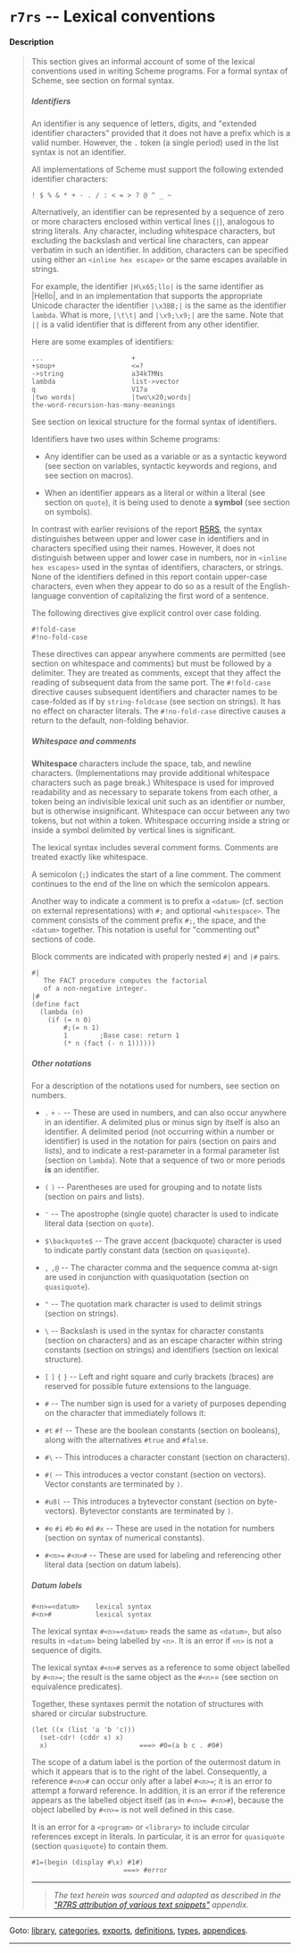 

<a id='appendix__r7rs__lexical-conventions'></a>

# `r7rs` -- Lexical conventions


<a id='appendix__r7rs__lexical-conventions__description'></a>

#### Description

> This section gives an informal account of some of the lexical
> conventions used in writing Scheme programs.  For a formal syntax of
> Scheme, see section on formal syntax.
> 
> 
> ##### Identifiers
> 
> An identifier is any sequence of letters, digits, and
> "extended identifier characters" provided that it does not have a prefix
> which is a valid number.
> However, the  `.` token (a single period) used in the list syntax
> is not an identifier.
> 
> All implementations of Scheme must support the following extended identifier
> characters:
> 
> ````
> ! $ % & * + - . / : < = > ? @ ^ _ ~
> ````
> 
> Alternatively, an identifier can be represented by a sequence of zero or more
> characters enclosed within vertical lines (`|`), analogous to
> string literals.  Any character, including whitespace characters, but
> excluding the backslash and vertical line characters,
> can appear verbatim in such an identifier.
> In addition, characters can be
> specified using either an `<inline hex escape>` or
> the same escapes
> available in strings.
> 
> For example, the
> identifier `|H\x65;llo|` is the same identifier as
> |Hello|, and in an implementation that supports the appropriate
> Unicode character the identifier `|\x3BB;|` is the same as the
> identifier `lambda`.
> What is more, `|\t\t|` and `|\x9;\x9;|` are the
> same.
> Note that `||` is a valid identifier that is different from any other
> identifier.
> 
> Here are some examples of identifiers:
> 
> ````
> ...                      +
> +soup+                   <=?
> ->string                 a34kTMNs
> lambda                   list->vector
> q                        V17a
> |two words|              |two\x20;words|
> the-word-recursion-has-many-meanings
> ````
> 
> See section on lexical structure for the formal syntax of identifiers.
> 
> Identifiers have two uses within Scheme programs:
> 
>   * Any identifier can be used as a variable
>  or as a syntactic keyword
> (see section on variables, syntactic keywords and regions, and see section on macros).
> 
>   * When an identifier appears as a literal or within a literal
> (see section on `quote`), it is being used to denote a __symbol__
> (see section on symbols).
> 
> In contrast with earlier revisions of the report [R5RS](#links), the
> syntax distinguishes between upper and lower case in
> identifiers and in characters specified using their names.  However, it
> does not distinguish between upper and lower case in numbers,
> nor in `<inline hex escapes>` used
> in the syntax of identifiers, characters, or strings.
> None of the identifiers defined in this report contain upper-case
> characters, even when they appear to do so as a result
> of the English-language convention of capitalizing the first word of
> a sentence.
> 
> The following directives give explicit control over case
> folding.
> 
> ````
> #!fold-case
> #!no-fold-case
> ````
> 
> These directives can appear anywhere comments are permitted (see
> section on whitespace and comments) but must be followed by a delimiter.
> They are treated as comments, except that they affect the reading
> of subsequent data from the same port. The `#!fold-case` directive causes
> subsequent identifiers and character names to be case-folded
> as if by `string-foldcase` (see section on strings).
> It has no effect on character
> literals.  The `#!no-fold-case` directive
> causes a return to the default, non-folding behavior.
> 
> 
> ##### Whitespace and comments
> 
> __Whitespace__ characters include the space, tab, and newline characters.
> (Implementations may provide additional whitespace characters such
> as page break.)  Whitespace is used for improved readability and
> as necessary to separate tokens from each other, a token being an
> indivisible lexical unit such as an identifier or number, but is
> otherwise insignificant.  Whitespace can occur between any two tokens,
> but not within a token.  Whitespace occurring inside a string
> or inside a symbol delimited by vertical lines
> is significant.
> 
> The lexical syntax includes several comment forms.
> Comments are treated exactly like whitespace.
> 
> A semicolon (`;`) indicates the start of a line
> comment.  The comment continues to the
> end of the line on which the semicolon appears.
> 
> Another way to indicate a comment is to prefix a `<datum>`
> (cf. section on external representations) with `#;` and optional
> `<whitespace>`.  The comment consists of
> the comment prefix `#;`, the space, and the `<datum>` together.  This
> notation is useful for "commenting out" sections of code.
> 
> Block comments are indicated with properly nested
> `#|` and `|#` pairs.
> 
> ````
> #|
>    The FACT procedure computes the factorial
>    of a non-negative integer.
> |#
> (define fact
>   (lambda (n)
>     (if (= n 0)
>         #;(= n 1)
>         1        ;Base case: return 1
>         (* n (fact (- n 1))))))
> ````
> 
> 
> ##### Other notations
> 
> For a description of the notations used for numbers, see
> section on numbers.
> 
> * `.` `+` `-` --
> These are used in numbers, and can also occur anywhere in an identifier.
> A delimited plus or minus sign by itself
> is also an identifier.
> A delimited period (not occurring within a number or identifier) is used
> in the notation for pairs (section on pairs and lists), and to indicate a
> rest-parameter in a formal parameter list (section on `lambda`).
> Note that a sequence of two or more periods __is__ an identifier.
> 
> * `(` `)` --
> Parentheses are used for grouping and to notate lists
> (section on pairs and lists).
> 
> * `'` --
> The apostrophe (single quote) character is used to indicate literal data (section on `quote`).
> 
> * `$\backquote$` --
> The grave accent (backquote) character is used to indicate partly constant
> data (section on `quasiquote`).
> 
> * `,` `,@` --
> The character comma and the sequence comma at-sign are used in conjunction
> with quasiquotation (section on `quasiquote`).
> 
> * `"` --
> The quotation mark character is used to delimit strings (section on strings).
> 
> * `\` --
> Backslash is used in the syntax for character constants
> (section on characters) and as an escape character within string
> constants (section on strings) and identifiers
> (section on lexical structure).
> 
> * `[` `]` `{` `}` --
> Left and right square and curly brackets (braces)
> are reserved for possible future extensions to the language.
> 
> * `#` --
> The number sign is used for a variety of purposes depending on
> the character that immediately follows it:
> 
> * `#t` `#f` --
> These are the boolean constants (section on booleans),
> along with the alternatives `#true` and `#false`.
> 
> * `#\` --
> This introduces a character constant (section on characters).
> 
> * `#(` --
> This introduces a vector constant (section on vectors).  Vector constants
> are terminated by `)`.
> 
> * `#u8(` --
> This introduces a bytevector constant (section on byte-vectors).  Bytevector constants
> are terminated by `)`.
> 
> * `#e` `#i` `#b` `#o` `#d` `#x` --
> These are used in the notation for numbers (section on syntax of numerical constants).
> 
> * `#<n>=` `#<n>#` --
> These are used for labeling and referencing other literal data (section on datum labels).
> 
> 
> ##### Datum labels
> 
> ````
> #<n>=<datum>    lexical syntax
> #<n>#           lexical syntax
> ````
> 
> The lexical syntax
> `#<n>=<datum>` reads the same as `<datum>`, but also
> results in `<datum>` being labelled by `<n>`.
> It is an error if `<n>` is not a sequence of digits.
> 
> The lexical syntax `#<n>#` serves as a reference to some
> object labelled by `#<n>=`; the result is the same
> object as the `#<n>`=
> (see section on equivalence predicates).
> 
> Together, these syntaxes permit the notation of
> structures with shared or circular substructure.
> 
> ````
> (let ((x (list 'a 'b 'c)))
>   (set-cdr! (cddr x) x)
>   x)                       ===> #0=(a b c . #0#)
> ````
> 
> The scope of a datum label is the portion of the outermost datum in which it appears
> that is to the right of the label.
> Consequently, a reference `#<n>#` can occur only after a label
> `#<n>=`; it is an error to attempt a forward reference.  In
> addition, it is an error if the reference appears as the labelled object itself
> (as in `#<n>= #<n>#`),
> because the object labelled by `#<n>=` is not well
> defined in this case.
> 
> It is an error for a `<program>` or `<library>` to include
> circular references except in literals.  In particular,
> it is an error for `quasiquote` (section `quasiquote`) to contain them.
> 
> ````
> #1=(begin (display #\x) #1#)
>                        ===> #error
> ````
> 
> 
> ----
> > *The text herein was sourced and adapted as described in the ["R7RS attribution of various text snippets"](../../r7rs/appendices/attribution.md#appendix__r7rs__attribution) appendix.*

----

Goto: [library](../../r7rs/_index.md#library__r7rs), [categories](../../r7rs/categories/_index.md#toc__r7rs__categories), [exports](../../r7rs/exports/_index.md#toc__r7rs__exports), [definitions](../../r7rs/definitions/_index.md#toc__r7rs__definitions), [types](../../r7rs/types/_index.md#toc__r7rs__types), [appendices](../../r7rs/appendices/_index.md#toc__r7rs__appendices).

----


